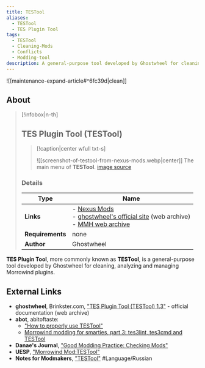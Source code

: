 ```yaml
---
title: TESTool
aliases:
  - TESTool
  - TES Plugin Tool
tags:
  - TESTool
  - Cleaning-Mods
  - Conflicts
  - Modding-tool
description: A general-purpose tool developed by Ghostwheel for cleaning, analyzing and managing Morrowind plugins.
---
```


![[maintenance-expand-article#^6fc39d|clean]]

## About

> [!infobox|n-th]
> 
> ## TES Plugin Tool (TESTool)
> 
> > [!caption|center wfull txt-s]
> > 
> > ![[screenshot-of-testool-from-nexus-mods.webp|center]]
> > The main menu of **TESTool**.
> > [image source](https://staticdelivery.nexusmods.com/mods/100/images/47473/47473-1578194307-2041588139.jpeg)
> 
> ### Details
> 
> | Type | Name |
> | --- | --- |
> | **Links** | - [Nexus Mods](https://www.nexusmods.com/morrowind/mods/47473)<br>- [ghostwheel's official site](https://web.archive.org/web/20070127053907/http://www34.brinkster.com/ghostwheel/) (web archive)<br>- [MMH web archive](https://web.archive.org/web/20141203203432/http://mw.modhistory.com/download-13-5234) |
> | **Requirements** | none |
> | **Author** | Ghostwheel |

**TES Plugin Tool**, more commonly known as **TESTool**, is a general-purpose tool developed by Ghostwheel for cleaning, analyzing and managing Morrowind plugins.

## External Links

- **ghostwheel**, Brinkster.com, ["TES Plugin Tool (TESTool) 1.3"](https://web.archive.org/web/20070127075624/http://www34.brinkster.com/ghostwheel/TESTool.htm) - official documentation (web archive)
- **abot**, abitoftaste:
	- ["How to properly use TESTool"](http://norrowind.abitoftaste.altervista.org/morrowind/index.php?option=content&Itemid=10&task=view&id=48)
	- [Morrowind modding for smarties, part 3: tes3lint, tes3cmd and TESTool](http://norrowind.abitoftaste.altervista.org/morrowind/index.php?option=content&Itemid=10&task=view&id=53&-Morrowind-modding-for-smarties-part-3-tes3lint-tes3cmd-and-TESTool)
- **Danae's Journal**, ["Good Modding Practice: Checking Mods"](https://danaeplays.thenet.sk/good-modding-practice/)
- **UESP**, ["Morrowind Mod:TESTool"](https://en.uesp.net/wiki/Morrowind_Mod:TESTool)
- **Notes for Modmakers**, ["TESTool"](https://morrowind-nif.github.io/Notes_RU/testool.htm?ms=CyAAAAAAEAAAAAAAABAAAAAAAAAAAEABEAgYIA%3D%3D&st=MA%3D%3D&sct=MA%3D%3D&mw=MzIw) #Language/Russian 